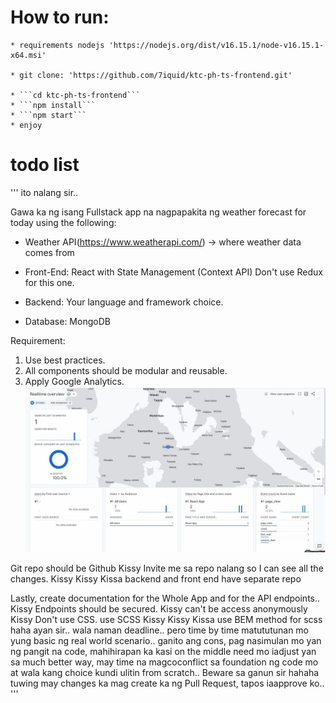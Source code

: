 # How to run:

	* requirements nodejs 'https://nodejs.org/dist/v16.15.1/node-v16.15.1-x64.msi' 

	* git clone: 'https://github.com/7iquid/ktc-ph-ts-frontend.git'

	* ```cd ktc-ph-ts-frontend```
	* ```npm install```
	* ```npm start```
	* enjoy


# todo list
'''
ito nalang sir..

Gawa ka ng isang Fullstack app na nagpapakita ng weather forecast for today  using the following:

- Weather API(https://www.weatherapi.com/) -> where weather data comes from

- Front-End: React with State Management (Context API) Don't use Redux for this one.

- Backend: Your language and framework choice.

- Database: MongoDB

Requirement:
1. Use best practices.
2. All components should be modular and reusable.
3. Apply Google Analytics.
	![Alt text](/src/componets/image/google_analytic.JPG?raw=true "Optional Title")



Git repo should be Github
Kissy
Invite me sa repo nalang so I can see all the changes.
Kissy
Kissy Kissa
backend and front end have separate repo

Lastly, create documentation for the Whole App and for the API endpoints..
Kissy
Endpoints should be secured.
Kissy
can't be access anonymously
Kissy
Don't use CSS. use SCSS
Kissy
Kissy Kissa
use BEM method for scss
haha ayan sir.. wala naman deadline.. pero time by time matututunan mo yung basic ng real world scenario.. ganito ang cons, pag nasimulan mo yan ng pangit na code, mahihirapan ka kasi on the middle need mo iadjust yan sa much better way, may time na magcoconflict sa foundation ng code mo at wala kang choice kundi ulitin from scratch.. Beware sa ganun sir hahaha tuwing may changes ka mag create ka ng Pull Request, tapos iaapprove ko..
'''